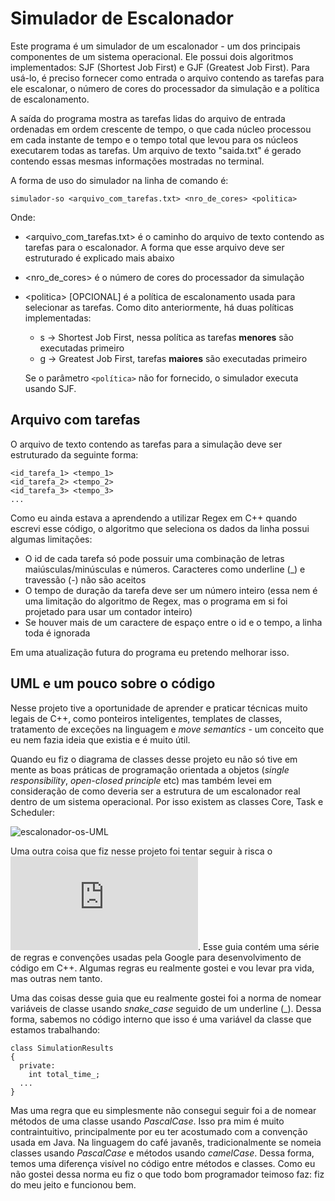 # Simulador de Escalonador

Este programa é um simulador de um escalonador - um dos principais componentes de um sistema operacional. Ele possui dois algoritmos implementados: SJF (Shortest Job First) e GJF (Greatest Job First). Para usá-lo, é preciso fornecer como entrada o arquivo contendo as tarefas para ele escalonar, o número de cores do processador da simulação e a política de escalonamento.

A saída do programa mostra as tarefas lidas do arquivo de entrada ordenadas em ordem crescente de tempo, o que cada núcleo processou em cada instante de tempo e o tempo total que levou para os núcleos executarem todas as tarefas. Um arquivo de texto "saida.txt" é gerado contendo essas mesmas informações mostradas no terminal.

A forma de uso do simulador na linha de comando é:

```simulador-so <arquivo_com_tarefas.txt> <nro_de_cores> <politica>```

Onde: 
- \<arquivo_com_tarefas.txt> é o caminho do arquivo de texto contendo as tarefas para o escalonador. A forma que esse arquivo deve ser estruturado é explicado mais abaixo
- \<nro_de_cores> é o número de cores do processador da simulação
- \<politica> [OPCIONAL] é a política de escalonamento usada para selecionar as tarefas. Como dito anteriormente, há duas políticas implementadas:
  - s -> Shortest Job First, nessa política as tarefas **menores** são executadas primeiro
  - g -> Greatest Job First, tarefas **maiores** são executadas primeiro  

  Se o parâmetro `<política>` não for fornecido, o simulador executa usando SJF.

## Arquivo com tarefas

O arquivo de texto contendo as tarefas para a simulação deve ser estruturado da seguinte forma:
```
<id_tarefa_1> <tempo_1>
<id_tarefa_2> <tempo_2>
<id_tarefa_3> <tempo_3>
...
```
Como eu ainda estava a aprendendo a utilizar Regex em C++ quando escrevi esse código, o algoritmo que seleciona os dados da linha possui algumas limitações:
  - O id de cada tarefa só pode possuir uma combinação de letras maiúsculas/minúsculas e números. Caracteres como underline (_) e travessão (-) não são aceitos
  - O tempo de duração da tarefa deve ser um número inteiro (essa nem é uma limitação do algoritmo de Regex, mas o programa em si foi projetado para usar um contador inteiro)
  - Se houver mais de um caractere de espaço entre o id e o tempo, a linha toda é ignorada

Em uma atualização futura do programa eu pretendo melhorar isso.

## UML e um pouco sobre o código

Nesse projeto tive a oportunidade de aprender e praticar técnicas muito legais de C++, como ponteiros inteligentes, templates de classes, tratamento de exceções na linguagem e *move semantics* - um conceito que eu nem fazia ideia que existia e é muito útil.

Quando eu fiz o diagrama de classes desse projeto eu não só tive em mente as boas práticas de programação orientada a objetos (*single responsibility*, *open-closed principle* etc) mas também levei em consideração de como deveria ser a estrutura de um escalonador real dentro de um sistema operacional. Por isso existem as classes Core, Task e Scheduler:

![escalonador-os-UML](https://github.com/Equiel-1703/escalonador-so/assets/96885946/5161a53a-9978-4dad-bd2e-3df42c014ab8)

Uma outra coisa que fiz nesse projeto foi tentar seguir à risca o ![Google C++ Style Guide](https://google.github.io/styleguide/cppguide.html). Esse guia contém uma série de regras e convenções usadas pela Google para desenvolvimento de código em C++. Algumas regras eu realmente gostei e vou levar pra vida, mas outras nem tanto.

Uma das coisas desse guia que eu realmente gostei foi a norma de nomear variáveis de classe usando *snake_case* seguido de um underline (_). Dessa forma, sabemos no código interno que isso é uma variável da classe que estamos trabalhando:
```
class SimulationResults
{
  private:
    int total_time_;
  ...
}
```
Mas uma regra que eu simplesmente não consegui seguir foi a de nomear métodos de uma classe usando *PascalCase*. Isso pra mim é muito contraintuitivo, principalmente por eu ter acostumado com a convenção usada em Java. Na linguagem do café javanês, tradicionalmente se nomeia classes usando *PascalCase* e métodos usando *camelCase*. Dessa forma, temos uma diferença visível no código entre métodos e classes. Como eu não gostei dessa norma eu fiz o que todo bom programador teimoso faz: fiz do meu jeito e funcionou bem.
